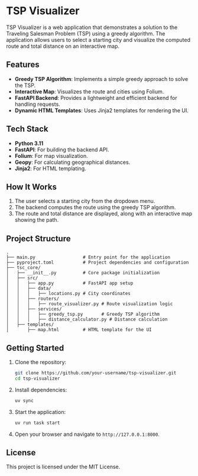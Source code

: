 # TSP Visualizer

TSP Visualizer is a web application that demonstrates a solution to the Traveling Salesman Problem (TSP) using a greedy algorithm. The application allows users to select a starting city and visualize the computed route and total distance on an interactive map.

## Features

- **Greedy TSP Algorithm**: Implements a simple greedy approach to solve the TSP.
- **Interactive Map**: Visualizes the route and cities using Folium.
- **FastAPI Backend**: Provides a lightweight and efficient backend for handling requests.
- **Dynamic HTML Templates**: Uses Jinja2 templates for rendering the UI.

## Tech Stack

- **Python 3.11**
- **FastAPI**: For building the backend API.
- **Folium**: For map visualization.
- **Geopy**: For calculating geographical distances.
- **Jinja2**: For HTML templating.

## How It Works

1. The user selects a starting city from the dropdown menu.
2. The backend computes the route using the greedy TSP algorithm.
3. The route and total distance are displayed, along with an interactive map showing the path.

## Project Structure

```
.
├── main.py                  # Entry point for the application
├── pyproject.toml           # Project dependencies and configuration
├── tsc_core/
│   ├── __init__.py          # Core package initialization
│   ├── src/
│   │   ├── app.py           # FastAPI app setup
│   │   ├── data/
│   │   │   ├── locations.py # City coordinates
│   │   ├── routers/
│   │   │   ├── route_visualizer.py # Route visualization logic
│   │   ├── services/
│   │   │   ├── greedy_tsp.py       # Greedy TSP algorithm
│   │   │   ├── distance_calculator.py # Distance calculation
│   ├── templates/
│       ├── map.html         # HTML template for the UI
```

## Getting Started

1. Clone the repository:
   ```bash
   git clone https://github.com/your-username/tsp-visualizer.git
   cd tsp-visualizer
   ```

2. Install dependencies:
   ```bash
   uv sync
   ```

3. Start the application:
   ```bash
   uv run task start
   ```

4. Open your browser and navigate to `http://127.0.0.1:8000`.

## License

This project is licensed under the MIT License.